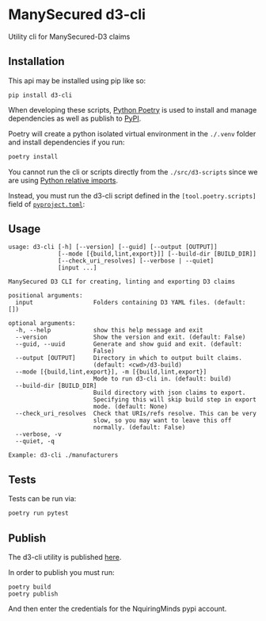 # ManySecured d3-cli

Utility cli for ManySecured-D3 claims

## Installation

This api may be installed using pip like so:

```
pip install d3-cli
```

When developing these scripts, [Python Poetry](https://python-poetry.org/)
is used to install and manage dependencies as well as publish to [PyPI](https://pypi.org/).

Poetry will create a python isolated virtual environment in the `./.venv` folder and install dependencies if you run:

```bash
poetry install
```

You cannot run the cli or scripts directly from the `./src/d3-scripts` since we are using [Python relative imports](https://realpython.com/absolute-vs-relative-python-imports/#relative-imports).

Instead, you must run the d3-cli script defined in the `[tool.poetry.scripts]` field of [`pyproject.toml`](./pyproject.toml):

## Usage

```console
usage: d3-cli [-h] [--version] [--guid] [--output [OUTPUT]]
              [--mode [{build,lint,export}]] [--build-dir [BUILD_DIR]]
              [--check_uri_resolves] [--verbose | --quiet]
              [input ...]

ManySecured D3 CLI for creating, linting and exporting D3 claims

positional arguments:
  input                 Folders containing D3 YAML files. (default: [])

optional arguments:
  -h, --help            show this help message and exit
  --version             Show the version and exit. (default: False)
  --guid, --uuid        Generate and show guid and exit. (default:
                        False)
  --output [OUTPUT]     Directory in which to output built claims.
                        (default: <cwd>/d3-build)
  --mode [{build,lint,export}], -m [{build,lint,export}]
                        Mode to run d3-cli in. (default: build)
  --build-dir [BUILD_DIR]
                        Build directory with json claims to export.
                        Specifying this will skip build step in export
                        mode. (default: None)
  --check_uri_resolves  Check that URIs/refs resolve. This can be very
                        slow, so you may want to leave this off
                        normally. (default: False)
  --verbose, -v
  --quiet, -q

Example: d3-cli ./manufacturers
```

## Tests

Tests can be run via:

```bash
poetry run pytest
```

## Publish

The d3-cli utility is published [here](https://pypi.org/project/d3-cli/).

In order to publish you must run:

```
poetry build
poetry publish
```

And then enter the credentials for the NquiringMinds pypi account.
